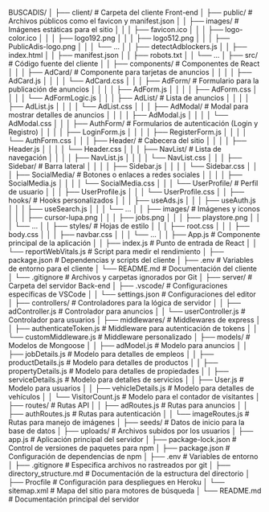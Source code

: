 BUSCADIS/
│
├── client/                    # Carpeta del cliente Front-end
│   ├── public/                # Archivos públicos como el favicon y manifest.json
│   │   ├── images/            # Imágenes estáticas para el sitio
│   │   │   ├── favicon.ico
│   │   │   ├── logo-color.ico
│   │   │   ├── logo192.png
│   │   │   ├── logo512.png
│   │   │   ├── PublicAdis-logo.png
│   │   │   └── ...
│   │   ├── detectAdblockers.js
│   │   ├── index.html
│   │   ├── manifest.json
│   │   ├── robots.txt
│   │   └── ...
│   ├── src/                   # Código fuente del cliente
│   │   ├── components/        # Componentes de React
│   │   │   ├── AdCard/        # Componente para tarjetas de anuncios
│   │   │   │   ├── AdCard.js
│   │   │   │   └── AdCard.css
│   │   │   ├── AdForm/        # Formulario para la publicación de anuncios
│   │   │   │   ├── AdForm.js
│   │   │   │   ├── AdForm.css
│   │   │   │   └── AdFormLogic.js
│   │   │   ├── AdList/        # Lista de anuncios
│   │   │   │   ├── AdList.js
│   │   │   │   └── AdList.css
│   │   │   ├── AdModal/       # Modal para mostrar detalles de anuncios
│   │   │   │   ├── AdModal.js
│   │   │   │   └── AdModal.css
│   │   │   ├── AuthForm/      # Formularios de autenticación (Login y Registro)
│   │   │   │   ├── LoginForm.js
│   │   │   │   ├── RegisterForm.js
│   │   │   │   └── AuthForm.css
│   │   │   ├── Header/        # Cabecera del sitio
│   │   │   │   ├── Header.js
│   │   │   │   └── Header.css
│   │   │   ├── NavList/       # Lista de navegación
│   │   │   │   ├── NavList.js
│   │   │   │   └── NavList.css
│   │   │   ├── Sidebar/       # Barra lateral
│   │   │   │   ├── Sidebar.js
│   │   │   │   └── Sidebar.css
│   │   │   ├── SocialMedia/   # Botones o enlaces a redes sociales
│   │   │   │   ├── SocialMedia.js
│   │   │   │   └── SocialMedia.css
│   │   │   └── UserProfile/   # Perfil de usuario
│   │   │       ├── UserProfile.js
│   │   │       └── UserProfile.css
│   │   ├── hooks/             # Hooks personalizados
│   │   │   ├── useAds.js
│   │   │   ├── useAuth.js
│   │   │   ├── useSearch.js
│   │   │   └── ...
│   │   ├── images/            # Imágenes y iconos
│   │   │   ├── cursor-lupa.png
│   │   │   ├── jobs.png
│   │   │   ├── playstore.png
│   │   │   └── ...
│   │   ├── styles/            # Hojas de estilo
│   │   │   ├── root.css
│   │   │   ├── body.css
│   │   │   ├── navbar.css
│   │   │   └── ...
│   │   ├── App.js             # Componente principal de la aplicación
│   │   ├── index.js           # Punto de entrada de React
│   │   └── reportWebVitals.js # Script para medir el rendimiento
│   ├── package.json           # Dependencias y scripts del cliente
│   ├── .env                   # Variables de entorno para el cliente
│   └── README.md              # Documentación del cliente
│
└── .gitignore                 # Archivos y carpetas ignorados por Git
│
├── server/                    # Carpeta del servidor Back-end
│   ├── .vscode/               # Configuraciones específicas de VSCode
│   │   └── settings.json      # Configuraciones del editor
│   ├── controllers/           # Controladores para la lógica de servidor
│   │   ├── adController.js    # Controlador para anuncios
│   │   └── userController.js  # Controlador para usuarios
│   ├── middlewares/           # Middlewares de express
│   │   ├── authenticateToken.js  # Middleware para autenticación de tokens
│   │   └── customMiddleware.js   # Middleware personalizado
│   ├── models/                # Modelos de Mongoose
│   │   ├── adModel.js         # Modelo para anuncios
│   │   ├── jobDetails.js      # Modelo para detalles de empleos
│   │   ├── productDetails.js  # Modelo para detalles de productos
│   │   ├── propertyDetails.js # Modelo para detalles de propiedades
│   │   ├── serviceDetails.js  # Modelo para detalles de servicios
│   │   ├── User.js            # Modelo para usuarios
│   │   ├── vehicleDetails.js  # Modelo para detalles de vehículos
│   │   └── VisitorCount.js    # Modelo para el contador de visitantes
│   ├── routes/                # Rutas API
│   │   ├── adRoutes.js        # Rutas para anuncios
│   │   ├── authRoutes.js      # Rutas para autenticación
│   │   └── imageRoutes.js     # Rutas para manejo de imágenes
│   ├── seeds/                 # Datos de inicio para la base de datos
│   ├── uploads/               # Archivos subidos por los usuarios
│   ├── app.js                 # Aplicación principal del servidor
│   ├── package-lock.json      # Control de versiones de paquetes para npm
│   ├── package.json           # Configuración de dependencias de npm
│   ├── .env                   # Variables de entorno
│   ├── .gitignore             # Especifica archivos no rastreados por git
│   ├── directory_structure.md # Documentación de la estructura del directorio
│   ├── Procfile               # Configuración para despliegues en Heroku
│   └── sitemap.xml            # Mapa del sitio para motores de búsqueda
│
└── README.md                  # Documentación principal del servidor
